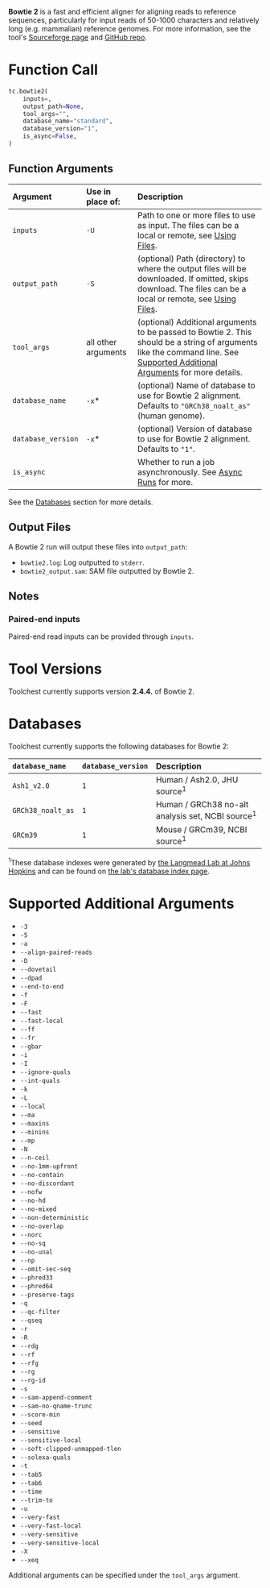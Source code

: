 **Bowtie 2** is a fast and efficient aligner for aligning reads to reference sequences, particularly for input reads of 50-1000 characters and relatively long (e.g. mammalian) reference genomes. For more information, see the tool's [Sourceforge page](http://bowtie-bio.sourceforge.net/bowtie2/index.shtml) and [GitHub repo](https://github.com/BenLangmead/bowtie2).

Function Call
=============

```python
tc.bowtie2(
  	inputs=,
  	output_path=None,
  	tool_args="",
  	database_name="standard",
  	database_version="1",
  	is_async=False,
)
```

Function Arguments
------------------

| Argument           | Use in place of:    | Description                                                                                                                                                                                                                                              |
| :----------------- | :------------------ | :------------------------------------------------------------------------------------------------------------------------------------------------------------------------------------------------------------------------------------------------------- |
| `inputs`           | `-U`                | Path to one or more files to use as input. The files can be a local or remote, see [Using Files](../../getting-started/using-files.md).                                                                                          |
| `output_path`      | `-S`                | (optional) Path (directory) to where the output files will be downloaded. If omitted, skips download. The files can be a local or remote, see [Using Files](../../getting-started/using-files.md).                               |
| `tool_args`        | all other arguments | (optional) Additional arguments to be passed to Bowtie 2. This should be a string of arguments like the command line. See [Supported Additional Arguments](https://docs.trytoolchest.com/docs/bowtie-2#supported-additional-arguments) for more details. |
| `database_name`    | `-x`\*              | (optional) Name of database to use for Bowtie 2 alignment. Defaults to `"GRCh38_noalt_as"` (human genome).                                                                                                                                               |
| `database_version` | `-x`\*              | (optional) Version of database to use for Bowtie 2 alignment. Defaults to `"1"`.                                                                                                                                                                         |
| `is_async`         |                     | Whether to run a job asynchronously.  See [Async Runs](../../feature-reference/async-runs.md) for more.                                                                                                                                                                  |

See the [Databases](#databases) section for more details.

Output Files
------------

A Bowtie 2 run will output these files into  `output_path`:

- `bowtie2.log`: Log outputted to `stderr`.
- `bowtie2_output.sam`: SAM file outputted by Bowtie 2.

Notes
-----

### Paired-end inputs

Paired-end read inputs can be provided through `inputs`.

Tool Versions
=============

Toolchest currently supports version **2.4.4.** of Bowtie 2. 

Databases
=========

Toolchest currently supports the following databases for Bowtie 2:

| `database_name`   | `database_version` | Description                                                 |
| :---------------- | :----------------- | :---------------------------------------------------------- |
| `Ash1_v2.0`       | `1`                | Human / Ash2.0, JHU source<sup>1</sup>                      |
| `GRCh38_noalt_as` | `1`                | Human / GRCh38 no-alt analysis set, NCBI source<sup>1</sup> |
| `GRCm39`          | `1`                | Mouse / GRCm39, NCBI source<sup>1</sup>                     |

<sup>1</sup>These database indexes were generated by [the Langmead Lab at Johns Hopkins](https://langmead-lab.org/) and can be found on [the lab's database index page](https://benlangmead.github.io/aws-indexes/bowtie).

Supported Additional Arguments
==============================

- `-3`
- `-5`
- `-a`
- `--align-paired-reads`
- `-D`
- `--dovetail`
- `--dpad`
- `--end-to-end`
- `-f`
- `-F`
- `--fast`
- `--fast-local`
- `--ff`
- `--fr`
- `--gbar`
- `-i`
- `-I`
- `--ignore-quals`
- `--int-quals`
- `-k`
- `-L`
- `--local`
- `--ma`
- `--maxins`
- `--minins`
- `--mp`
- `-N`
- `--n-ceil`
- `--no-1mm-upfront`
- `--no-contain`
- `--no-discordant`
- `--nofw`
- `--no-hd`
- `--no-mixed`
- `--non-deterministic`
- `--no-overlap`
- `--norc`
- `--no-sq`
- `--no-unal`
- `--np`
- `--omit-sec-seq`
- `--phred33`
- `--phred64`
- `--preserve-tags`
- `-q`
- `--qc-filter`
- `--qseq`
- `-r`
- `-R`
- `--rdg`
- `--rf`
- `--rfg`
- `--rg`
- `--rg-id`
- `-s`
- `--sam-append-comment`
- `--sam-no-qname-trunc`
- `--score-min`
- `--seed`
- `--sensitive`
- `--sensitive-local`
- `--soft-clipped-unmapped-tlen`
- `--solexa-quals`
- `-t`
- `--tab5`
- `--tab6`
- `--time`
- `--trim-to`
- `-u`
- `--very-fast`
- `--very-fast-local`
- `--very-sensitive`
- `--very-sensitive-local`
- `-X`
- `--xeq`

Additional arguments can be specified under the `tool_args` argument.